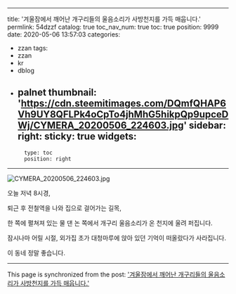 
---
title: '겨울잠에서 깨어난 개구리들의 울음소리가 사방천지를 가득 매웁니다.'
permlink: 54dzzf
catalog: true
toc_nav_num: true
toc: true
position: 9999
date: 2020-05-06 13:57:03
categories:
- zzan
tags:
- zzan
- kr
- dblog
- palnet
thumbnail: 'https://cdn.steemitimages.com/DQmfQHAP6Vh9UY8QFLPk4oCpTo4jhMhG5hikpQp9upceDWj/CYMERA_20200506_224603.jpg'
sidebar:
    right:
        sticky: true
widgets:
    -
        type: toc
        position: right
---


![CYMERA_20200506_224603.jpg](https://cdn.steemitimages.com/DQmfQHAP6Vh9UY8QFLPk4oCpTo4jhMhG5hikpQp9upceDWj/CYMERA_20200506_224603.jpg)

오늘 저녁 8시경,

퇴근 후 전철역을 나와 집으로 걸어가는 길목,

한 쪽에 펼쳐져 있는 물 댄 논 쪽에서 개구리 울음소리가 온 천지에 울려 퍼집니다.

잠시나마 어릴 시절, 외가집 초가 대청마루에 앉아 있던 기억이 떠올랐다가 사라집니다.

이 동네 정말 좋습니다.

- - -

This page is synchronized from the post: ['겨울잠에서 깨어난 개구리들의 울음소리가 사방천지를 가득 매웁니다.'](https://steemit.com/@lucky2015/54dzzf)
